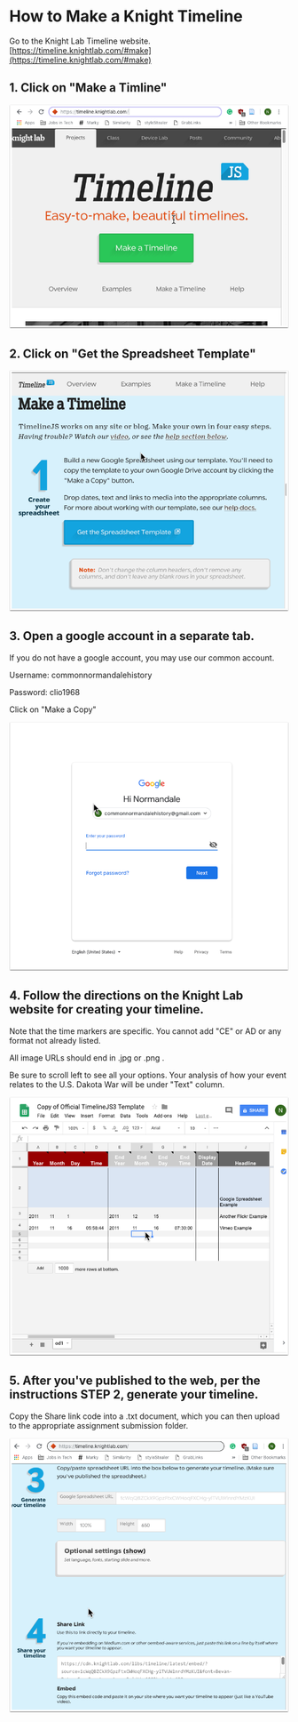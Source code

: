 # How to Make a Knight Timeline

Go to the Knight Lab Timeline website. [https://timeline.knightlab.com/#make](https://timeline.knightlab.com/#make)

## 1. Click on "Make a Timline" 

![Click on &quot;Make a Timline&quot; ][1]

[1]: images/knight-timeline-1133/click-on--make-a-timline--.png

## 2. Click on "Get the Spreadsheet Template" 

![Click on &quot;Get the Spreadsheet Template&quot; ][2]

[2]: images/knight-timeline-1133/click-on--get-the-spreadsheet-template--.png

## 3. Open a google account in a separate tab. 

If you do not have a google account, you may use our common account. 

Username: commonnormandalehistory

Password: clio1968

Click on "Make a Copy" 

![Open a google account in a separate tab. ][3]

[3]: images/knight-timeline-1133/open-a-google-account-in-a-separate-tab-.png

## 4. Follow the directions on the Knight Lab website for creating your timeline. 

Note that the time markers are specific. You cannot add "CE" or AD or any format not already listed. 

All image URLs should end in .jpg or .png . 

Be sure to scroll left to see all your options. Your analysis of how your event relates to the U.S. Dakota War will be under "Text" column. 

![Follow the directions on the Knight Lab website for creating your timeline. ][4]

[4]: images/knight-timeline-1133/follow-the-directions-on-the-knight-lab-website-for-creating-your-timeline-.png

## 5. After you've published to the web, per the instructions STEP 2, generate your timeline. 

Copy the Share link code into a .txt document, which you can then upload to the appropriate assignment submission folder. 

![Image ][5]

[5]: images/knight-timeline-1133/after-you-ve-published-to-the-web--per-the-instructions-step-2--generate-your-timeline-.png